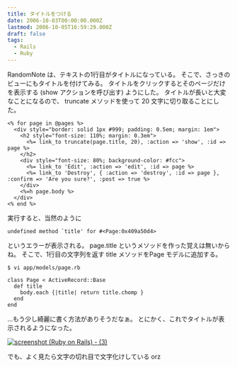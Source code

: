 ```yaml
---
title: タイトルをつける
date: 2006-10-03T00:00:00.000Z
lastmod: 2006-10-05T16:59:29.000Z
draft: false
tags:
  - Rails
  - Ruby
---
```


RandomNote は、テキストの1行目がタイトルになっている。 そこで、さっきのビューにもタイトルを付けてみる。 タイトルをクリックするとそのページだけを表示する (show アクションを呼び出す) ようにした。 タイトルが長いと大変なことになるので、 truncate メソッドを使って 20 文字に切り取ることにした。

```
<% for page in @pages %>
  <div style="border: solid 1px #999; padding: 0.5em; margin: 1em">
    <h2 style="font-size: 110%; margin: 0.3em">
      <%= link_to truncate(page.title, 20), :action => 'show', :id => page %>
    </h2>
    <div style="font-size: 80%; background-color: #fcc">
      <%= link_to 'Edit', :action => 'edit', :id => page %>
      <%= link_to 'Destroy', { :action => 'destroy', :id => page }, :confirm => 'Are you sure?', :post => true %>
    </div>
    <%=h page.body %>
  </div>
<% end %>
```

実行すると、当然のように

```
undefined method `title' for #<Page:0x409a50d4>
```

というエラーが表示される。 page.title というメソッドを作った覚えは無いからね。 そこで、1行目の文字列を返す title メソッドをPage モデルに追加する。

```
$ vi app/models/page.rb

class Page < ActiveRecord::Base
  def title
    body.each {|title| return title.chomp }
  end
end
```

…もう少し綺麗に書く方法がありそうだなぁ。 とにかく、これでタイトルが表示されるようになった。

[![screenshot (Ruby on Rails) - (3)](https://farm1.staticflickr.com/93/260729518_8113f33f0e.jpg "screenshot (Ruby on Rails) - (3)")](http://www.flickr.com/photos/machu/260729518/)

でも、よく見たら文字の切れ目で文字化けしている orz
